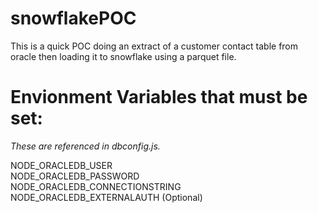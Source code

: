 # snowflakePOC
This is a quick POC doing an extract of a customer contact table from oracle then loading it to snowflake using a parquet file.

# Envionment Variables that must be set:

*These are referenced in dbconfig.js.*

NODE_ORACLEDB_USER  
NODE_ORACLEDB_PASSWORD  
NODE_ORACLEDB_CONNECTIONSTRING  
NODE_ORACLEDB_EXTERNALAUTH (Optional)